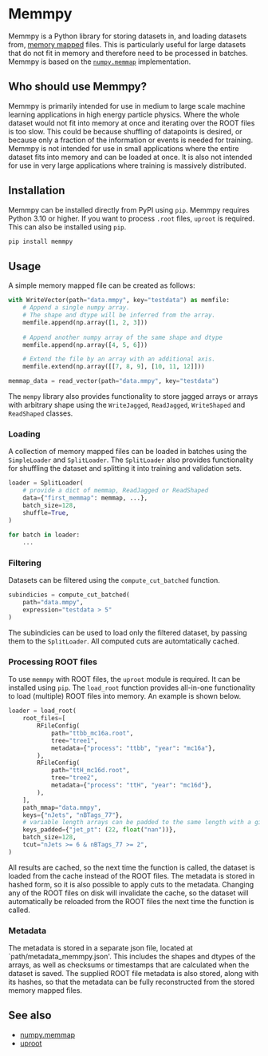 # Memmpy
Memmpy is a Python library for storing datasets in, and loading datasets from, [memory mapped](https://en.wikipedia.org/wiki/Memory-mapped_file) files. This is particularly useful for large datasets that do not fit in memory and therefore need to be processed in batches. Memmpy is based on the [`numpy.memmap`](https://numpy.org/doc/stable/reference/generated/numpy.memmap.html) implementation.

## Who should use Memmpy?
Memmpy is primarily intended for use in medium to large scale machine learning applications in high energy particle physics.
Where the whole dataset would not fit into memory at once and iterating over the ROOT files is too slow. This could be because shuffling of datapoints is desired, or because only a fraction of the information or events is needed for training.
Memmpy is not intended for use in small applications where the entire dataset fits into memory and can be loaded at once. It is also not intended for use in very large applications where training is massively distributed.

## Installation
Memmpy can be installed directly from PyPI using `pip`. Memmpy requires Python 3.10 or higher.
If you want to process `.root` files, `uproot` is required. This can also be installed using `pip`.
```bash
pip install memmpy
```

## Usage
A simple memory mapped file can be created as follows:
```python
with WriteVector(path="data.mmpy", key="testdata") as memfile:
    # Append a single numpy array.
    # The shape and dtype will be inferred from the array.
    memfile.append(np.array([1, 2, 3]))
    
    # Append another numpy array of the same shape and dtype
    memfile.append(np.array([4, 5, 6]))

    # Extend the file by an array with an additional axis.
    memfile.extend(np.array([[7, 8, 9], [10, 11, 12]]))

memmap_data = read_vector(path="data.mmpy", key="testdata")
```

The `mempy` library also provides functionality to store jagged arrays or arrays with arbitrary shape using the `WriteJagged`, `ReadJagged`, `WriteShaped` and `ReadShaped` classes.

### Loading
A collection of memory mapped files can be loaded in batches using the `SimpleLoader` and `SplitLoader`. The `SplitLoader` also provides functionality for shuffling the dataset and splitting it into training and validation sets.
```python
loader = SplitLoader(
    # provide a dict of memmap, ReadJagged or ReadShaped
    data={"first_memmap": memmap, ...},  
    batch_size=128,
    shuffle=True,
)
    
for batch in loader:
    ...
```

### Filtering
Datasets can be filtered using the `compute_cut_batched` function.
```python
subindicies = compute_cut_batched(
    path="data.mmpy",
    expression="testdata > 5"
)
```
The subindicies can be used to load only the filtered dataset, by passing them to the `SplitLoader`. All computed cuts are automtatically cached.

### Processing ROOT files
To use `memmpy` with ROOT files, the `uproot` module is required. It can be installed using `pip`. The `load_root` function provides all-in-one functionality to load (multiple) ROOT files into memory. An example is shown below.
```python
loader = load_root(
    root_files=[
        RFileConfig(
            path="ttbb_mc16a.root",
            tree="tree1",
            metadata={"process": "ttbb", "year": "mc16a"},
        ),
        RFileConfig(
            path="ttH_mc16d.root",
            tree="tree2",
            metadata={"process": "ttH", "year": "mc16d"},
        ),
    ],
    path_mmap="data.mmpy",
    keys={"nJets", "nBTags_77"},
    # variable length arrays can be padded to the same length with a given value
    keys_padded={"jet_pt": (22, float("nan"))}, 
    batch_size=128,
    tcut="nJets >= 6 & nBTags_77 >= 2",
)
```
All results are cached, so the next time the function is called, the dataset is loaded from the cache instead of the ROOT files. The metadata is stored in hashed form, so it is also possible to apply cuts to the metadata.
Changing any of the ROOT files on disk will invalidate the cache, so the dataset will automatically be reloaded from the ROOT files the next time the function is called.

### Metadata
The metadata is stored in a separate json file, located at `path/metadata_memmpy.json'. This includes the shapes and dtypes of the arrays, as well as checksums or timestamps that are calculated when the dataset is saved.
The supplied ROOT file metadata is also stored, along with its hashes, so that the metadata can be fully reconstructed from the stored memory mapped files.

## See also
- [numpy.memmap](https://numpy.org/doc/stable/reference/generated/numpy.memmap.html)
- [uproot](https://uproot.readthedocs.io/en/latest/index.html)
